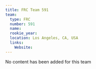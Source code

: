 ```yaml
---
title: FRC Team 591
team:
  type: FRC
  number: 591
  name: 
  rookie_year: 
  location: Los Angeles, CA, USA
  links:
    Website: 
---
```

No content has been added for this team